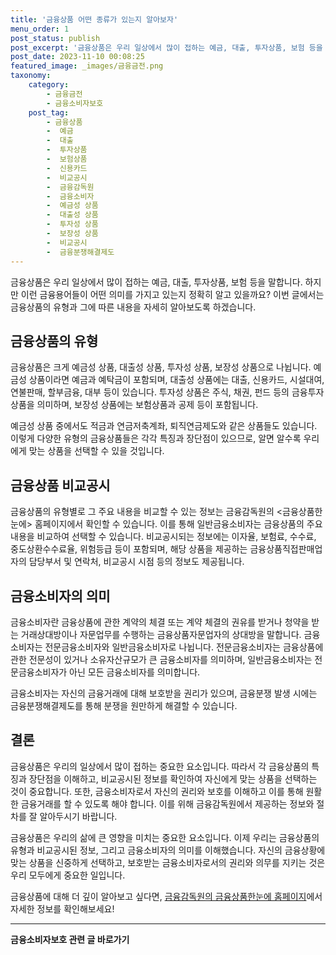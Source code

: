 ```yaml
---
title: '금융상품 어떤 종류가 있는지 알아보자'
menu_order: 1
post_status: publish
post_excerpt: '금융상품은 우리 일상에서 많이 접하는 예금, 대출, 투자상품, 보험 등을 말합니다. 하지만 이런 금융용어들이 어떤 의미를 가지고 있는지 정확히 알고 있을까요  이번 글에서는 금융상품의 유형과 그에 따른 내용을 자세히 알아보도록 하겠습니다.'
post_date: 2023-11-10 00:08:25
featured_image: _images/금융금전.png
taxonomy:
    category:
        - 금융금전
        - 금융소비자보호
    post_tag:
        - 금융상품
        -  예금
        -  대출
        -  투자상품
        -  보험상품
        -  신용카드
        -  비교공시
        -  금융감독원
        -  금융소비자
        -  예금성 상품
        -  대출성 상품
        -  투자성 상품
        -  보장성 상품
        -  비교공시
        -  금융분쟁해결제도
---
```



금융상품은 우리 일상에서 많이 접하는 예금, 대출, 투자상품, 보험 등을 말합니다. 하지만 이런 금융용어들이 어떤 의미를 가지고 있는지 정확히 알고 있을까요? 이번 글에서는 금융상품의 유형과 그에 따른 내용을 자세히 알아보도록 하겠습니다.

## 금융상품의 유형

금융상품은 크게 예금성 상품, 대출성 상품, 투자성 상품, 보장성 상품으로 나뉩니다. 예금성 상품이라면 예금과 예탁금이 포함되며, 대출성 상품에는 대출, 신용카드, 시설대여, 연불판매, 할부금융, 대부 등이 있습니다. 투자성 상품은 주식, 채권, 펀드 등의 금융투자상품을 의미하며, 보장성 상품에는 보험상품과 공제 등이 포함됩니다.

예금성 상품 중에서도 적금과 연금저축계좌, 퇴직연금제도와 같은 상품들도 있습니다. 이렇게 다양한 유형의 금융상품들은 각각 특징과 장단점이 있으므로, 알면 알수록 우리에게 맞는 상품을 선택할 수 있을 것입니다.

## 금융상품 비교공시

금융상품의 유형별로 그 주요 내용을 비교할 수 있는 정보는 금융감독원의 <금융상품한눈에> 홈페이지에서 확인할 수 있습니다. 이를 통해 일반금융소비자는 금융상품의 주요 내용을 비교하여 선택할 수 있습니다. 비교공시되는 정보에는 이자율, 보험료, 수수료, 중도상환수수료율, 위험등급 등이 포함되며, 해당 상품을 제공하는 금융상품직접판매업자의 담당부서 및 연락처, 비교공시 시점 등의 정보도 제공됩니다.

## 금융소비자의 의미

금융소비자란 금융상품에 관한 계약의 체결 또는 계약 체결의 권유를 받거나 청약을 받는 거래상대방이나 자문업무를 수행하는 금융상품자문업자의 상대방을 말합니다. 금융소비자는 전문금융소비자와 일반금융소비자로 나뉩니다. 전문금융소비자는 금융상품에 관한 전문성이 있거나 소유자산규모가 큰 금융소비자를 의미하며, 일반금융소비자는 전문금융소비자가 아닌 모든 금융소비자를 의미합니다.

금융소비자는 자신의 금융거래에 대해 보호받을 권리가 있으며, 금융분쟁 발생 시에는 금융분쟁해결제도를 통해 분쟁을 원만하게 해결할 수 있습니다.

## 결론

금융상품은 우리의 일상에서 많이 접하는 중요한 요소입니다. 따라서 각 금융상품의 특징과 장단점을 이해하고, 비교공시된 정보를 확인하여 자신에게 맞는 상품을 선택하는 것이 중요합니다. 또한, 금융소비자로서 자신의 권리와 보호를 이해하고 이를 통해 원활한 금융거래를 할 수 있도록 해야 합니다. 이를 위해 금융감독원에서 제공하는 정보와 절차를 잘 알아두시기 바랍니다.

금융상품은 우리의 삶에 큰 영향을 미치는 중요한 요소입니다. 이제 우리는 금융상품의 유형과 비교공시된 정보, 그리고 금융소비자의 의미를 이해했습니다. 자신의 금융상황에 맞는 상품을 신중하게 선택하고, 보호받는 금융소비자로서의 권리와 의무를 지키는 것은 우리 모두에게 중요한 일입니다.

금융상품에 대해 더 깊이 알아보고 싶다면, [금융감독원의 금융상품한눈에 홈페이지](http://finlife.fss.or.kr)에서 자세한 정보를 확인해보세요!


<!-- wp:separator -->
<hr class="wp-block-separator has-alpha-channel-opacity"/>
<!-- /wp:separator -->

<!-- wp:group {"backgroundColor":"base","layout":{"type":"constrained"}} -->
<div class="wp-block-group has-base-background-color has-background"><!-- wp:paragraph {"align":"center","fontSize":"medium"} -->
<p class="has-text-align-center has-large-font-size"><strong>금융소비자보호 관련 글 바로가기</strong></p>
<!-- /wp:paragraph -->


<!-- wp:latest-posts
{"categories":[{"id":12706,"count":19,"description":"","link":"https://uknowlaw.com/category/%ea%b8%88%ec%9c%b5%ec%86%8c%eb%b9%84%ec%9e%90%eb%b3%b4%ed%98%b8/","name":"금융소비자보호","slug":"금융소비자보호","taxonomy":"category","parent":0,"meta":[],"_links":{"self":[{"href":"https://uknowlaw.com/wp-json/wp/v2/categories/12706"}],"collection":[{"href":"https://uknowlaw.com/wp-json/wp/v2/categories"}],"about":[{"href":"https://uknowlaw.com/wp-json/wp/v2/taxonomies/category"}],"wp:post_type":[{"href":"https://uknowlaw.com/wp-json/wp/v2/posts?categories=12706"}],"curies":[{"name":"wp","href":"https://api.w.org/{rel}","templated":true}]}}],"postsToShow":100,"excerptLength":28,"postLayout":"grid","columns":2,"featuredImageAlign":"left","featuredImageSizeSlug":"large","fontSize":"medium"} /--></div>
<!-- /wp:group -->